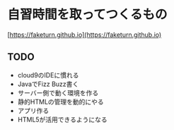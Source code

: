# 自習時間を取ってつくるもの

[https://faketurn.github.io](https://faketurn.github.io)

## TODO

- cloud9のIDEに慣れる
- JavaでFizz Buzz書く
- サーバー側で動く環境を作る
- 静的HTMLの管理を動的にやる
- アプリ作る
- HTML5が活用できるようになる
